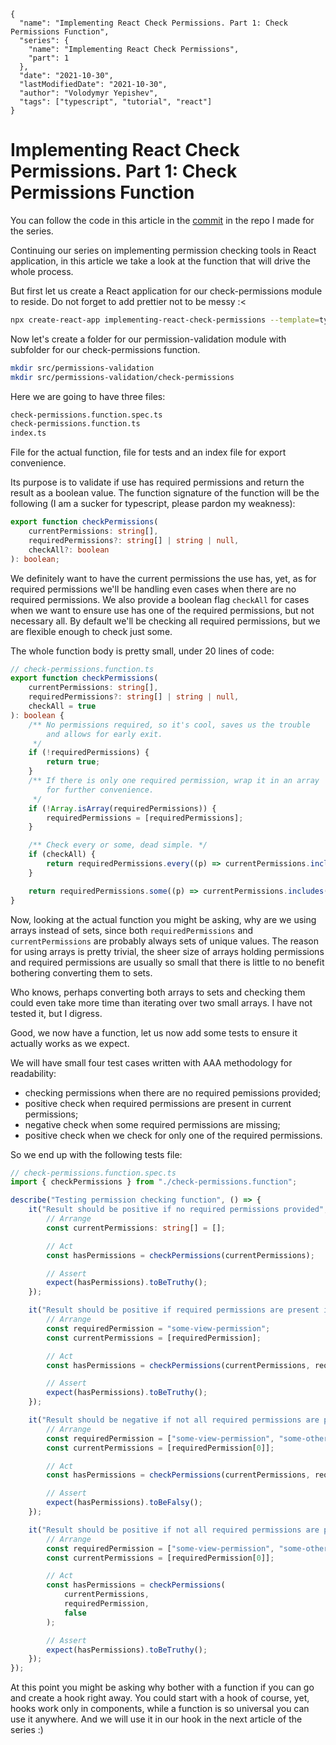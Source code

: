 ```ic-metadata
{
  "name": "Implementing React Check Permissions. Part 1: Check Permissions Function",
  "series": {
    "name": "Implementing React Check Permissions",
    "part": 1
  },
  "date": "2021-10-30",
  "lastModifiedDate": "2021-10-30",
  "author": "Volodymyr Yepishev",
  "tags": ["typescript", "tutorial", "react"]
}
```

# Implementing React Check Permissions. Part 1: Check Permissions Function

You can follow the code in this article in the [commit](https://github.com/Bwca/implementing-react-check-permissions/commit/067058c0129a4d64ed73db3ddc354bfed2d1f56d) in the repo I made for the series.

Continuing our series on implementing permission checking tools in React application, in this article we take a look at the function that will drive the whole process.

But first let us create a React application for our check-permissions module to reside. Do not forget to add prettier not to be messy :<

```bash
npx create-react-app implementing-react-check-permissions --template=typescript
```

Now let's create a folder for our permission-validation module with subfolder for our check-permissions function.

```bash
mkdir src/permissions-validation
mkdir src/permissions-validation/check-permissions
```

Here we are going to have three files:

```bash
check-permissions.function.spec.ts
check-permissions.function.ts
index.ts
```

File for the actual function, file for tests and an index file for export convenience.

Its purpose is to validate if use has required permissions and return the result as a boolean value. The function signature of the function will be the following (I am a sucker for typescript, please pardon my weakness):

```typescript
export function checkPermissions(
    currentPermissions: string[],
    requiredPermissions?: string[] | string | null,
    checkAll?: boolean
): boolean;
```

We definitely want to have the current permissions the use has, yet, as for required permissions we'll be handling even cases when there are no required permissions. We also provide a boolean flag `checkAll` for cases when we want to ensure use has one of the required permissions, but not necessary all. By default we'll be checking all required permissions, but we are flexible enough to check just some.

The whole function body is pretty small, under 20 lines of code:

```typescript
// check-permissions.function.ts
export function checkPermissions(
    currentPermissions: string[],
    requiredPermissions?: string[] | string | null,
    checkAll = true
): boolean {
    /** No permissions required, so it's cool, saves us the trouble
        and allows for early exit.
     */
    if (!requiredPermissions) {
        return true;
    }
    /** If there is only one required permission, wrap it in an array
        for further convenience.    
     */
    if (!Array.isArray(requiredPermissions)) {
        requiredPermissions = [requiredPermissions];
    }

    /** Check every or some, dead simple. */
    if (checkAll) {
        return requiredPermissions.every((p) => currentPermissions.includes(p));
    }

    return requiredPermissions.some((p) => currentPermissions.includes(p));
}
```

Now, looking at the actual function you might be asking, why are we using arrays instead of sets, since both `requiredPermissions` and `currentPermissions` are probably always sets of unique values. The reason for using arrays is pretty trivial, the sheer size of arrays holding permissions and required permissions are usually so small that there is little to no benefit bothering converting them to sets.

Who knows, perhaps converting both arrays to sets and checking them could even take more time than iterating over two small arrays. I have not tested it, but I digress.

Good, we now have a function, let us now add some tests to ensure it actually works as we expect.

We will have small four test cases written with AAA methodology for readability:

- checking permissions when there are no required pemissions provided;
- positive check when required permissions are present in current permissions;
- negative check when some required permissions are missing;
- positive check when we check for only one of the required permissions.

So we end up with the following tests file:

```typescript
// check-permissions.function.spec.ts
import { checkPermissions } from "./check-permissions.function";

describe("Testing permission checking function", () => {
    it("Result should be positive if no required permissions provided", () => {
        // Arrange
        const currentPermissions: string[] = [];

        // Act
        const hasPermissions = checkPermissions(currentPermissions);

        // Assert
        expect(hasPermissions).toBeTruthy();
    });

    it("Result should be positive if required permissions are present in current permissions", () => {
        // Arrange
        const requiredPermission = "some-view-permission";
        const currentPermissions = [requiredPermission];

        // Act
        const hasPermissions = checkPermissions(currentPermissions, requiredPermission);

        // Assert
        expect(hasPermissions).toBeTruthy();
    });

    it("Result should be negative if not all required permissions are present", () => {
        // Arrange
        const requiredPermission = ["some-view-permission", "some-other-permission"];
        const currentPermissions = [requiredPermission[0]];

        // Act
        const hasPermissions = checkPermissions(currentPermissions, requiredPermission);

        // Assert
        expect(hasPermissions).toBeFalsy();
    });

    it("Result should be positive if not all required permissions are present when checkAll parameter is set to false", () => {
        // Arrange
        const requiredPermission = ["some-view-permission", "some-other-permission"];
        const currentPermissions = [requiredPermission[0]];

        // Act
        const hasPermissions = checkPermissions(
            currentPermissions,
            requiredPermission,
            false
        );

        // Assert
        expect(hasPermissions).toBeTruthy();
    });
});

```

At this point you might be asking why bother with a function if you can go and create a hook right away. You could start with a hook of course, yet, hooks work only in components, while a function is so universal you can use it anywhere. And we will use it in our hook in the next article of the series :)
